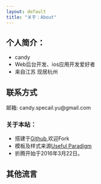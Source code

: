 ```yaml
---
layout: default
title: "关于：About"
---
```


## 个人简介：

* candy
* Web后台开发、ios应用开发爱好者
* 来自江苏 现居杭州

## 联系方式

<p class="contact">
邮箱: candy.specail.yu@gmail.com
</p>

### 关于本站：

* 搭建于[Github](https://github.com/candyYu/candyYu.github.io),欢迎Fork
* 模板及样式来源[Useful Paradigm](http://usefulparadigm.com/)
* 折腾开始于2016年3月22日。

## 其他流言

